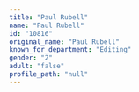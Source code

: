 ```yaml
---
title: "Paul Rubell"
name: "Paul Rubell"
id: "10816"
original_name: "Paul Rubell"
known_for_department: "Editing"
gender: "2"
adult: "false"
profile_path: "null"
---
```

